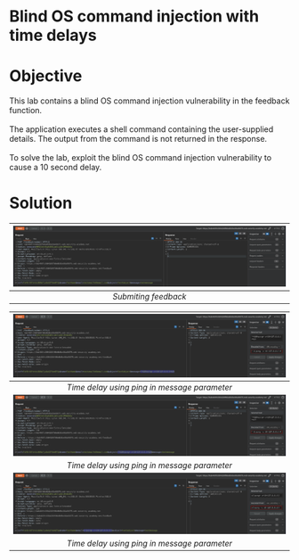 # Blind OS command injection with time delays
# Objective
This lab contains a blind OS command injection vulnerability in the feedback function. \
\
The application executes a shell command containing the user-supplied details. The output from the command is not returned in the response. \
\
To solve the lab, exploit the blind OS command injection vulnerability to cause a 10 second delay.

# Solution
|![](Images/image-2.png)|
|:--:| 
| *Submiting feedback* |

|![](Images/image-3.png)|
|:--:| 
| *Time delay using ping in message parameter* |
|![](Images/image-4.png)|
| *Time delay using ping in message parameter* |
|![](Images/image-5.png)|
| *Time delay using ping in message parameter* |

